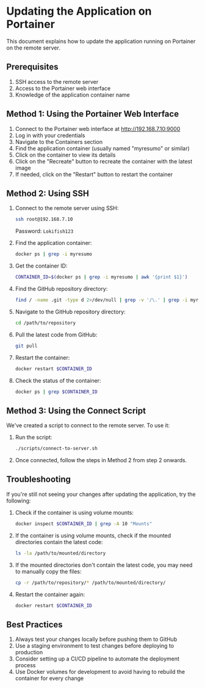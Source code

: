 # Updating the Application on Portainer

This document explains how to update the application running on Portainer on the remote server.

## Prerequisites

1. SSH access to the remote server
2. Access to the Portainer web interface
3. Knowledge of the application container name

## Method 1: Using the Portainer Web Interface

1. Connect to the Portainer web interface at http://192.168.7.10:9000
2. Log in with your credentials
3. Navigate to the Containers section
4. Find the application container (usually named "myresumo" or similar)
5. Click on the container to view its details
6. Click on the "Recreate" button to recreate the container with the latest image
7. If needed, click on the "Restart" button to restart the container

## Method 2: Using SSH

1. Connect to the remote server using SSH:
   ```bash
   ssh root@192.168.7.10
   ```
   Password: `Lokifish123`

2. Find the application container:
   ```bash
   docker ps | grep -i myresumo
   ```

3. Get the container ID:
   ```bash
   CONTAINER_ID=$(docker ps | grep -i myresumo | awk '{print $1}')
   ```

4. Find the GitHub repository directory:
   ```bash
   find / -name .git -type d 2>/dev/null | grep -v '/\.' | grep -i myresumo
   ```

5. Navigate to the GitHub repository directory:
   ```bash
   cd /path/to/repository
   ```

6. Pull the latest code from GitHub:
   ```bash
   git pull
   ```

7. Restart the container:
   ```bash
   docker restart $CONTAINER_ID
   ```

8. Check the status of the container:
   ```bash
   docker ps | grep $CONTAINER_ID
   ```

## Method 3: Using the Connect Script

We've created a script to connect to the remote server. To use it:

1. Run the script:
   ```bash
   ./scripts/connect-to-server.sh
   ```

2. Once connected, follow the steps in Method 2 from step 2 onwards.

## Troubleshooting

If you're still not seeing your changes after updating the application, try the following:

1. Check if the container is using volume mounts:
   ```bash
   docker inspect $CONTAINER_ID | grep -A 10 "Mounts"
   ```

2. If the container is using volume mounts, check if the mounted directories contain the latest code:
   ```bash
   ls -la /path/to/mounted/directory
   ```

3. If the mounted directories don't contain the latest code, you may need to manually copy the files:
   ```bash
   cp -r /path/to/repository/* /path/to/mounted/directory/
   ```

4. Restart the container again:
   ```bash
   docker restart $CONTAINER_ID
   ```

## Best Practices

1. Always test your changes locally before pushing them to GitHub
2. Use a staging environment to test changes before deploying to production
3. Consider setting up a CI/CD pipeline to automate the deployment process
4. Use Docker volumes for development to avoid having to rebuild the container for every change
